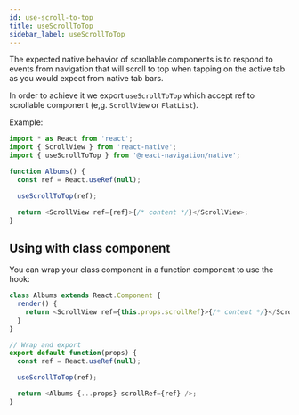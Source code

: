 ```yaml
---
id: use-scroll-to-top
title: useScrollToTop
sidebar_label: useScrollToTop
---
```


The expected native behavior of scrollable components is to respond to events from navigation that will scroll to top when tapping on the active tab as you would expect from native tab bars.

In order to achieve it we export `useScrollToTop` which accept ref to scrollable component (e,g. `ScrollView` or `FlatList`).

Example:

<samp id="use-scroll-to-top"></samp>

```js
import * as React from 'react';
import { ScrollView } from 'react-native';
import { useScrollToTop } from '@react-navigation/native';

function Albums() {
  const ref = React.useRef(null);

  useScrollToTop(ref);

  return <ScrollView ref={ref}>{/* content */}</ScrollView>;
}
```

## Using with class component

You can wrap your class component in a function component to use the hook:

```js
class Albums extends React.Component {
  render() {
    return <ScrollView ref={this.props.scrollRef}>{/* content */}</ScrollView>;
  }
}

// Wrap and export
export default function(props) {
  const ref = React.useRef(null);

  useScrollToTop(ref);

  return <Albums {...props} scrollRef={ref} />;
}
```
